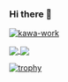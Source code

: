 ### Hi there 👋

<p align="left"> 
  <a href="https://github.com/kawa-work/kawa-work/">
    <img src="https://komarev.com/ghpvc/?username=kawa-work" alt="kawa-work" />
  </a>
</p>

<a href="https://github.com/anuraghazra/github-readme-stats">
  <img align="center" src="https://github-readme-stats.vercel.app/api/?username=kawa-work&count_private=true&show_icons=true" />
</a>
<a href="https://github.com/anuraghazra/convoychat">
  <img align="center" src="https://github-readme-stats.vercel.app/api/top-langs/?username=kawa-work&layout=compact" />
</a>

[![trophy](https://github-profile-trophy.vercel.app/?username=kawa-work&row=1&column=6)](https://github.com/ryo-ma/github-profile-trophy)
